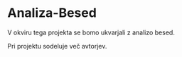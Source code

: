 # Analiza-Besed

V okviru tega projekta se bomo ukvarjali z analizo besed.

Pri projektu sodeluje več avtorjev.
